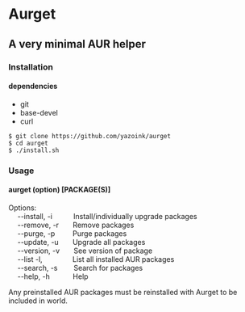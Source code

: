 # Aurget
## A very minimal AUR helper
### Installation
#### dependencies
- git  
- base-devel  
- curl  

`$ git clone https://github.com/yazoink/aurget`  
`$ cd aurget`  
`$ ./install.sh`  

### Usage
#### aurget (option) [PACKAGE(S)]  
Options:  
&emsp; --install, -i&emsp;&emsp;&ensp;&ensp;Install/individually upgrade packages  
&emsp; --remove, -r&emsp;&emsp;Remove packages  
&emsp; --purge, -p&emsp;&emsp;&ensp;Purge packages  
&emsp; --update, -u&emsp;&emsp;Upgrade all packages  
&emsp; --version, -v&emsp;&emsp;See version of package  
&emsp; --list -l, &emsp;&emsp;&emsp;&emsp;List all installed AUR packages  
&emsp; --search, -s&emsp;&emsp;&nbsp;Search for packages  
&emsp; --help, -h &emsp;&emsp;&emsp;Help  

Any preinstalled AUR packages must be reinstalled with Aurget to be included in world.
